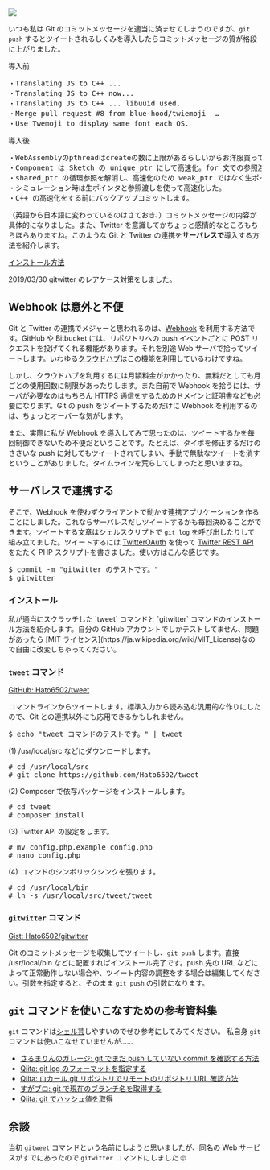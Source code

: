 <picture>
  <source type="image/webp" srcset="/storage/articles/images/dc698745.webp 1x, /storage/articles/images/e5b5e4ae.webp 2x">
  <img src="/storage/articles/images/dc698745.jpg" srcset="/storage/articles/images/e5b5e4ae.jpg 2x">
</picture>

いつも私は Git のコミットメッセージを適当に済ませてしまうのですが、`git push` するとツイートされるしくみを導入したらコミットメッセージの質が格段に上がりました。

導入前

<pre class="prettyprint lang-html">
・Translating JS to C++ ...
・Translating JS to C++ now...
・Translating JS to C++ ... libuuid used.
・Merge pull request #8 from blue-hood/twiemoji  …
・Use Twemoji to display same font each OS.
</pre>

導入後

<pre class="prettyprint lang-html">
・WebAssemblyのpthreadはcreateの数に上限があるらしいからお洋服買ってくる。
・Component は Sketch の unique_ptr にして高速化。for 文での参照渡しを徹底した。
・shared_ptr の循環参照を解消し、高速化のため weak_ptr ではなく生ポインタで代替しました。
・シミュレーション時は生ポインタと参照渡しを使って高速化した。
・C++ の高速化をする前にバックアップコミットします。
</pre>

（英語から日本語に変わっているのはさておき、）コミットメッセージの内容が具体的になりました。また、Twitter を意識してかちょっと感情的なところもちらほらありますね。このような Git と Twitter の連携を**サーバレスで**導入する方法を紹介します。

[インストール方法](#install)

2019/03/30
gitwitter のレアケース対策をしました。

<ol class="table-of-contents"></ol>

<script async src="https://pagead2.googlesyndication.com/pagead/js/adsbygoogle.js"></script>
<!-- ディスプレイ広告 -->
<!-- textlint-disable -->

<ins class="adsbygoogle"
    style="display:block"
    data-ad-client="ca-pub-7008780049786244"
    data-ad-slot="5063315418"
    data-ad-format="auto"
    data-full-width-responsive="true"></ins>

<!-- textlint-enable -->

<script>(adsbygoogle = window.adsbygoogle || []).push({});</script>

## Webhook は意外と不便

Git と Twitter の連携でメジャーと思われるのは、[Webhook](https://www.google.co.jp/search?q=Webhook) を利用する方法です。GitHub や Bitbucket には、リポジトリへの push イベントごとに POST リクエストを投げてくれる機能があります。それを別途 Web サーバで拾ってツイートします。いわゆる[クラウドハブ](https://www.google.co.jp/search?q=%E3%82%AF%E3%83%A9%E3%82%A6%E3%83%89%E3%83%8F%E3%83%96)はこの機能を利用しているわけですね。

しかし、クラウドハブを利用するには月額料金がかかったり、無料だとしても月ごとの使用回数に制限があったりします。また自前で Webhook を拾うには、サーバが必要なのはもちろん HTTPS 通信をするためのドメインと証明書なども必要になります。Git の push をツイートするためだけに Webhook を利用するのは、ちょっとオーバーな気がします。

また、実際に私が Webhook を導入してみて思ったのは、ツイートするかを毎回制御できないため不便だということです。たとえば、タイポを修正するだけのささいな push に対してもツイートされてしまい、手動で無駄なツイートを消すということがありました。タイムラインを荒らしてしまったと思いますね。

## サーバレスで連携する

そこで、Webhook を使わずクライアントで動かす連携アプリケーションを作ることにしました。これならサーバレスだしツイートするかも毎回決めることができます。ツイートする文章はシェルスクリプトで `git log` を呼び出したりして組み立てました。ツイートするには [TwitterOAuth](https://twitteroauth.com/) を使って [Twitter REST API](https://developer.twitter.com/en/docs.html) をたたく PHP スクリプトを書きました。使い方はこんな感じです。

<pre class="prettyprint">
$ commit -m "gitwitter のテストです。"
$ gitwitter
</pre>

<h3 id="install">インストール</h3>
私が適当にスクラッチした `tweet` コマンドと `gitwitter` コマンドのインストール方法を紹介します。自分の GitHub アカウントでしかテストしてません、問題があったら [MIT ライセンス](https://ja.wikipedia.org/wiki/MIT_License)なので自由に改変しちゃってください。

### `tweet` コマンド

[GitHub: Hato6502/tweet](https://github.com/hato6502/tweet)

コマンドラインからツイートします。標準入力から読み込む汎用的な作りにしたので、Git との連携以外にも応用できるかもしれません。

<pre class="prettyprint">
$ echo "tweet コマンドのテストです。" | tweet
</pre>

(1) /usr/local/src などにダウンロードします。

<pre class="prettyprint">
# cd /usr/local/src
# git clone https://github.com/Hato6502/tweet
</pre>

(2) Composer で依存パッケージをインストールします。

<pre class="prettyprint">
# cd tweet
# composer install
</pre>

(3) Twitter API の設定をします。

<pre class="prettyprint">
# mv config.php.example config.php
# nano config.php
</pre>

(4) コマンドのシンボリックシンクを張ります。

<pre class="prettyprint">
# cd /usr/local/bin
# ln -s /usr/local/src/tweet/tweet
</pre>

### `gitwitter` コマンド

[Gist: Hato6502/gitwitter](https://gist.github.com/Hato6502/d3bb634ec9beb9443a040c90733284bd)

Git のコミットメッセージを収集してツイートし、`git push` します。直接 /usr/local/bin などに配置すればインストール完了です。push 先の URL などによって正常動作しない場合や、ツイート内容の調整をする場合は編集してください。引数を指定すると、そのまま `git push` の引数になります。

<script src="https://gist.github.com/Hato6502/d3bb634ec9beb9443a040c90733284bd.js"></script>

## `git` コマンドを使いこなすための参考資料集

`git` コマンドは[シェル芸](https://qiita.com/t_nakayama0714/items/bfe4852e0535858ee662)しやすいのでぜひ参考にしてみてください。
私自身 `git` コマンドは使いこなせていませんが……

- [さるまりんのガレージ: git でまだ push していない commit を確認する方法](https://salumarine.com/how-to-see-commits-not-pushed-to-the-origin-yet/)
- [Qiita: git log のフォーマットを指定する](https://qiita.com/harukasan/items/9149542584385e8dea75)
- [Qiita: ロカール git リポジトリでリモートのリポジトリ URL 確認方法](https://qiita.com/zhao-xy/items/a35add58575ef7d9d4dc)
- [すがブロ: git で現在のブランチ名を取得する](http://sugamasao.hatenablog.com/entry/2013/11/02/174311)
- [Qiita: git でハッシュ値を取得](https://qiita.com/quattro_4/items/55e99a2c008c6875f267)

## 余談

当初 `gitweet` コマンドという名前にしようと思いましたが、同名の Web サービスがすでにあったので `gitwitter` コマンドにしました 🙄

